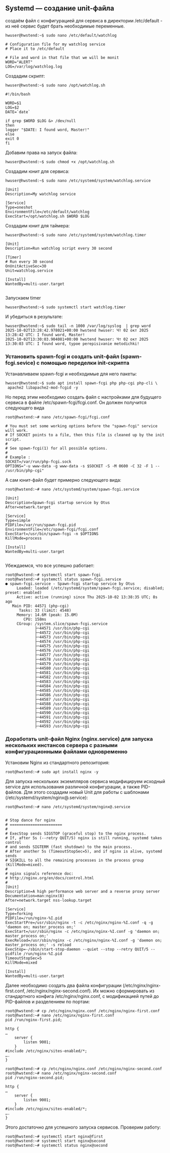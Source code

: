 ## Systemd — создание unit-файла
<p> создаём файл с конфигурацией для сервиса в директории /etc/default - из неё сервис будет брать необходимые переменные.</p>

```
hwuser@hwstend:~$ sudo nano /etc/default/watchlog

# Configuration file for my watchlog service
# Place it to /etc/default

# File and word in that file that we will be monit
WORD="ALERT"
LOG=/var/log/watchlog.log

```

<p> Создадим скрипт:</p>

```
hwuser@hwstend:~$ sudo nano /opt/watchlog.sh

#!/bin/bash

WORD=$1
LOG=$2
DATE=`date`

if grep $WORD $LOG &> /dev/null
then
logger "$DATE: I found word, Master!"
else
exit 0
fi

```

<p>Добавим права на запуск файла:</p>

```
hwuser@hwstend:~$ sudo chmod +x /opt/watchlog.sh
```

<p>Создадим юнит для сервиса:</p>

```
hwuser@hwstend:~$ sudo nano /etc/systemd/system/watchlog.service

[Unit]
Description=My watchlog service

[Service]
Type=oneshot
EnvironmentFile=/etc/default/watchlog
ExecStart=/opt/watchlog.sh $WORD $LOG

```
<p>Создадим юнит для таймера:</p>

```
hwuser@hwstend:~$ sudo nano /etc/systemd/system/watchlog.timer

[Unit]
Description=Run watchlog script every 30 second

[Timer]
# Run every 30 second
OnUnitActiveSec=30
Unit=watchlog.service

[Install]
WantedBy=multi-user.target


```

<p>Запускаем timer</p>

```
hwuser@hwstend:~$ sudo systemctl start watchlog.timer
```
<p>И убедиться в результате:</p>

```
hwuser@hwstend:~$ sudo tail -n 1000 /var/log/syslog  | grep word
2025-10-02T13:28:42.978021+00:00 hwstend hwuser: Чт 02 окт 2025 13:28:42 UTC: I found word, Master!
2025-10-02T13:30:03.904081+00:00 hwstend hwuser: Чт 02 окт 2025 13:30:03 UTC: I found word, typoe perepisivanie metodichki!

```

### Установить spawn-fcgi и создать unit-файл (spawn-fcgi.sevice) с помощью переделки init-скрипта

<p>Устанавливаем spawn-fcgi и необходимые для него пакеты:</p>

```
hwuser@hwstend:~$ sudo apt install spawn-fcgi php php-cgi php-cli \
 apache2 libapache2-mod-fcgid -y

```

<p>Но перед этим необходимо создать файл с настройками для будущего сервиса в файле /etc/spawn-fcgi/fcgi.conf.
Он должен получится следующего вида
</p>

```
root@hwstend:~# nano /etc/spawn-fcgi/fcgi.conf

# You must set some working options before the "spawn-fcgi" service will work.
# If SOCKET points to a file, then this file is cleaned up by the init script.
#
# See spawn-fcgi(1) for all possible options.
#
# Example :
SOCKET=/var/run/php-fcgi.sock
OPTIONS="-u www-data -g www-data -s $SOCKET -S -M 0600 -C 32 -F 1 -- /usr/bin/php-cgi"

```

<p>А сам юнит-файл будет примерно следующего вида:</p>

```
root@hwstend:~# nano /etc/systemd/system/spawn-fcgi.service

[Unit]
Description=Spawn-fcgi startup service by Otus
After=network.target

[Service]
Type=simple
PIDFile=/var/run/spawn-fcgi.pid
EnvironmentFile=/etc/spawn-fcgi/fcgi.conf
ExecStart=/usr/bin/spawn-fcgi -n $OPTIONS
KillMode=process

[Install]
WantedBy=multi-user.target


```

<p>Убеждаемся, что все успешно работает:</p>

```
root@hwstend:~# systemctl start spawn-fcgi
root@hwstend:~# systemctl status spawn-fcgi.service
● spawn-fcgi.service - Spawn-fcgi startup service by Otus
     Loaded: loaded (/etc/systemd/system/spawn-fcgi.service; disabled; preset: enabled)
     Active: active (running) since Thu 2025-10-02 13:38:35 UTC; 8s ago
   Main PID: 44571 (php-cgi)
      Tasks: 33 (limit: 4548)
     Memory: 14.6M (peak: 15.0M)
        CPU: 158ms
     CGroup: /system.slice/spawn-fcgi.service
             ├─44571 /usr/bin/php-cgi
             ├─44572 /usr/bin/php-cgi
             ├─44573 /usr/bin/php-cgi
             ├─44574 /usr/bin/php-cgi
             ├─44575 /usr/bin/php-cgi
             ├─44576 /usr/bin/php-cgi
             ├─44577 /usr/bin/php-cgi
             ├─44578 /usr/bin/php-cgi
             ├─44579 /usr/bin/php-cgi
             ├─44580 /usr/bin/php-cgi
             ├─44581 /usr/bin/php-cgi
             ├─44582 /usr/bin/php-cgi
             ├─44583 /usr/bin/php-cgi
             ├─44584 /usr/bin/php-cgi
             ├─44585 /usr/bin/php-cgi
             ├─44586 /usr/bin/php-cgi
             ├─44587 /usr/bin/php-cgi
             ├─44588 /usr/bin/php-cgi
             ├─44589 /usr/bin/php-cgi
             ├─44590 /usr/bin/php-cgi
             ├─44591 /usr/bin/php-cgi
             ├─44592 /usr/bin/php-cgi
             ├─44593 /usr/bin/php-cgi

```

### Доработать unit-файл Nginx (nginx.service) для запуска нескольких инстансов сервера с разными конфигурационными файлами одновременно

<p>Установим Nginx из стандартного репозитория:</p>

```
root@hwstend:~# sudo apt install nginx -y

```

<p>Для запуска нескольких экземпляров сервиса модифицируем исходный service для использования различной конфигурации, а также PID-файлов. Для этого создадим новый Unit для работы с шаблонами (/etc/systemd/system/nginx@.service):
</p>

```
root@hwstend:~# nano /etc/systemd/system/nginx@.service


# Stop dance for nginx
# =======================
#
# ExecStop sends SIGSTOP (graceful stop) to the nginx process.
# If, after 5s (--retry QUIT/5) nginx is still running, systemd takes control
# and sends SIGTERM (fast shutdown) to the main process.
# After another 5s (TimeoutStopSec=5), and if nginx is alive, systemd sends
# SIGKILL to all the remaining processes in the process group (KillMode=mixed).
#
# nginx signals reference doc:
# http://nginx.org/en/docs/control.html
#
[Unit]
Description=A high performance web server and a reverse proxy server
Documentation=man:nginx(8)
After=network.target nss-lookup.target

[Service]
Type=forking
PIDFile=/run/nginx-%I.pid
ExecStartPre=/usr/sbin/nginx -t -c /etc/nginx/nginx-%I.conf -q -g 'daemon on; master_process on;'
ExecStart=/usr/sbin/nginx -c /etc/nginx/nginx-%I.conf -g 'daemon on; master_process on;'
ExecReload=/usr/sbin/nginx -c /etc/nginx/nginx-%I.conf -g 'daemon on; master_process on;' -s reload
ExecStop=-/sbin/start-stop-daemon --quiet --stop --retry QUIT/5 --pidfile /run/nginx-%I.pid
TimeoutStopSec=5
KillMode=mixed

[Install]
WantedBy=multi-user.target

```

<p>Далее необходимо создать два файла конфигурации (/etc/nginx/nginx-first.conf, /etc/nginx/nginx-second.conf). Их можно сформировать из стандартного конфига /etc/nginx/nginx.conf, с модификацией путей до PID-файлов и разделением по портам:</p>

```
root@hwstend:~# cp /etc/nginx/nginx.conf /etc/nginx/nginx-first.conf
root@hwstend:~# nano /etc/nginx/nginx-first.conf
pid /run/nginx-first.pid;

http {
…
	server {
		listen 9001;
	}
#include /etc/nginx/sites-enabled/*;
….
}

root@hwstend:~# cp /etc/nginx/nginx.conf /etc/nginx/nginx-second.conf
root@hwstend:~# nano /etc/nginx/nginx-second.conf
pid /run/nginx-second.pid;

http {
…
	server {
		listen 9001;
	}
#include /etc/nginx/sites-enabled/*;
….
}

```

<p>Этого достаточно для успешного запуска сервисов.
Проверим работу:
</p>

```
root@hwstend:~# systemctl start nginx@first
root@hwstend:~# systemctl start nginx@second
root@hwstend:~# systemctl status nginx@second
```
